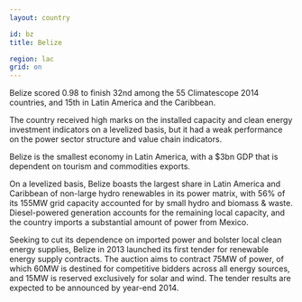 ```yaml
---
layout: country

id: bz
title: Belize

region: lac
grid: on
---
```

Belize scored 0.98 to finish 32nd among the 55 Climatescope 2014 countries, and 15th in Latin America and the Caribbean.

The country received high marks on the installed capacity and clean energy investment indicators on a levelized basis, but it had a weak performance on the power sector structure and value chain indicators.

Belize is the smallest economy in Latin America, with a $3bn GDP that is dependent on tourism and commodities exports.

On a levelized basis, Belize boasts the largest share in Latin America and Caribbean of non-large hydro renewables in its power matrix, with 56% of its 155MW grid capacity accounted for by small hydro and biomass & waste. Diesel-powered generation accounts for the remaining local capacity, and the country imports a substantial amount of power from Mexico.

Seeking to cut its dependence on imported power and bolster local clean energy supplies, Belize in 2013 launched its first tender for renewable energy supply contracts. The auction aims to contract 75MW of power, of which 60MW is destined for competitive bidders across all energy sources, and 15MW is reserved exclusively for solar and wind. The tender results are expected to be announced by year-end 2014.